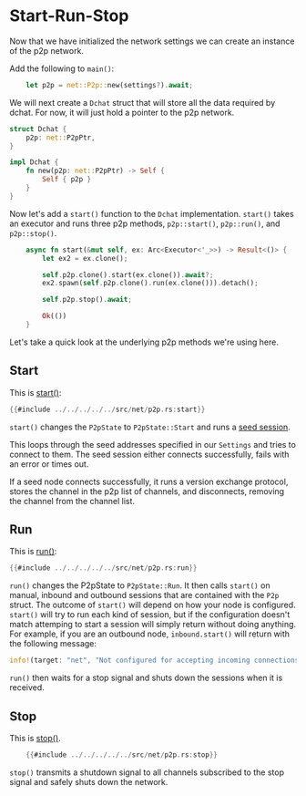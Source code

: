 # Start-Run-Stop

Now that we have initialized the network settings we can create an
instance of the p2p network.

Add the following to `main()`:

```rust
    let p2p = net::P2p::new(settings?).await;
```

We will next create a `Dchat` struct that will store all the data required
by dchat. For now, it will just hold a pointer to the p2p network.

```rust
struct Dchat {
    p2p: net::P2pPtr,
}

impl Dchat {
    fn new(p2p: net::P2pPtr) -> Self {
        Self { p2p }
    }
}
```

Now let's add a `start()` function to the `Dchat` implementation. `start()`
takes an executor and runs three p2p methods, `p2p::start()`, `p2p::run()`,
and `p2p::stop()`.

```rust
    async fn start(&mut self, ex: Arc<Executor<'_>>) -> Result<()> {
        let ex2 = ex.clone();

        self.p2p.clone().start(ex.clone()).await?;
        ex2.spawn(self.p2p.clone().run(ex.clone())).detach();

        self.p2p.stop().await;

        Ok(())
    }

```
Let's take a quick look at the underlying p2p methods we're using here.

## Start

This is [start()](https://github.com/darkrenaissance/darkfi/blob/master/src/net/p2p.rs#L135):

```rust
{{#include ../../../../../src/net/p2p.rs:start}}
```

`start()` changes the `P2pState` to `P2pState::Start` and runs a [seed
session](https://github.com/darkrenaissance/darkfi/blob/master/src/net/session/seed_session.rs).

This loops through the seed addresses specified in our `Settings` and
tries to connect to them. The seed session either connects successfully,
fails with an error or times out.

If a seed node connects successfully, it runs a version exchange protocol,
stores the channel in the p2p list of channels, and disconnects, removing
the channel from the channel list.

## Run

This is [run()](https://github.com/darkrenaissance/darkfi/blob/master/src/net/p2p.rs#L163):

```rust
{{#include ../../../../../src/net/p2p.rs:run}}
```

`run()` changes the P2pState to `P2pState::Run`. It then calls `start()`
on manual, inbound and outbound sessions that are contained with the
`P2p` struct. The outcome of `start()` will depend on how your node is
configured. `start()` will try to run each kind of session, but if the
configuration doesn't match attemping to start a session will simply
return without doing anything. For example, if you are an outbound node,
`inbound.start()` will return with the following message:

```rust
info!(target: "net", "Not configured for accepting incoming connections.");
```

`run()` then waits for a stop signal and shuts down the sessions when it
is received.

## Stop

This is [stop()](https://github.com/darkrenaissance/darkfi/blob/master/src/net/p2p.rs#L306).

```rust
    {{#include ../../../../../src/net/p2p.rs:stop}}
```

`stop()` transmits a shutdown signal to all channels subscribed to the
stop signal and safely shuts down the network.

